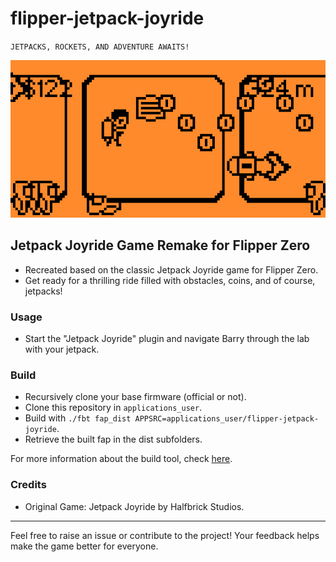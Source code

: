 # flipper-jetpack-joyride

`JETPACKS, ROCKETS, AND ADVENTURE AWAITS!`

![JETRIDE](docs/screenshots/gameplay.png)

## Jetpack Joyride Game Remake for Flipper Zero
- Recreated based on the classic Jetpack Joyride game for Flipper Zero.
- Get ready for a thrilling ride filled with obstacles, coins, and of course, jetpacks!

### Usage

- Start the "Jetpack Joyride" plugin and navigate Barry through the lab with your jetpack.

### Build

- Recursively clone your base firmware (official or not).
- Clone this repository in `applications_user`.
- Build with `./fbt fap_dist APPSRC=applications_user/flipper-jetpack-joyride`.
- Retrieve the built fap in the dist subfolders.

For more information about the build tool, check [here](https://github.com/flipperdevices/flipperzero-firmware/blob/dev/documentation/fbt.md).

### Credits

- Original Game: Jetpack Joyride by Halfbrick Studios.

---

Feel free to raise an issue or contribute to the project! Your feedback helps make the game better for everyone.
